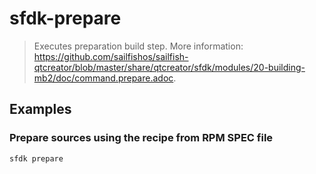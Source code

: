 # sfdk-prepare

> Executes preparation build step. More information: <https://github.com/sailfishos/sailfish-qtcreator/blob/master/share/qtcreator/sfdk/modules/20-building-mb2/doc/command.prepare.adoc>.

## Examples

### Prepare sources using the recipe from RPM SPEC file

```bash
sfdk prepare
```
